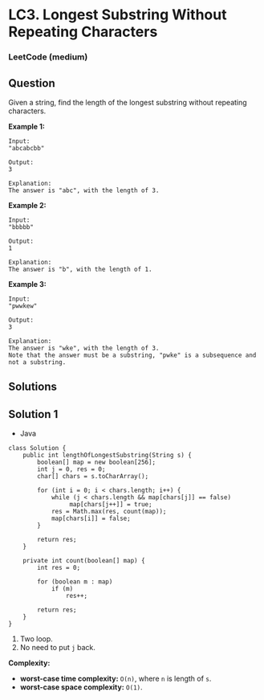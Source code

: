 # LC3. Longest Substring Without Repeating Characters

### LeetCode (medium)

## Question

Given a string, find the length of the longest substring without repeating characters.

**Example 1:**
```
Input: 
"abcabcbb"

Output: 
3 

Explanation: 
The answer is "abc", with the length of 3. 
```

**Example 2:**
```
Input: 
"bbbbb"

Output: 
1

Explanation: 
The answer is "b", with the length of 1.
```

**Example 3:**
```
Input: 
"pwwkew"

Output: 
3

Explanation: 
The answer is "wke", with the length of 3. 
Note that the answer must be a substring, "pwke" is a subsequence and not a substring.
```

## Solutions

## Solution 1

* Java
```
class Solution {
    public int lengthOfLongestSubstring(String s) {
        boolean[] map = new boolean[256];
        int j = 0, res = 0;
        char[] chars = s.toCharArray();
        
        for (int i = 0; i < chars.length; i++) {
            while (j < chars.length && map[chars[j]] == false)
                 map[chars[j++]] = true;
            res = Math.max(res, count(map));
            map[chars[i]] = false;
        }
        
        return res;
    }
    
    private int count(boolean[] map) {
        int res = 0;
        
        for (boolean m : map)
            if (m)
                res++;
        
        return res;
    }
}
```

1. Two loop.
2. No need to put `j` back.

**Complexity:**

* **worst-case time complexity:** `O(n)`, where `n` is length of `s`.
* **worst-case space complexity:** `O(1)`.
